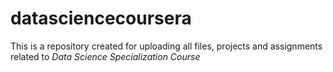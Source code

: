 # datasciencecoursera

This is a repository created for uploading all files, projects and assignments related to *Data Science Specialization Course* 
